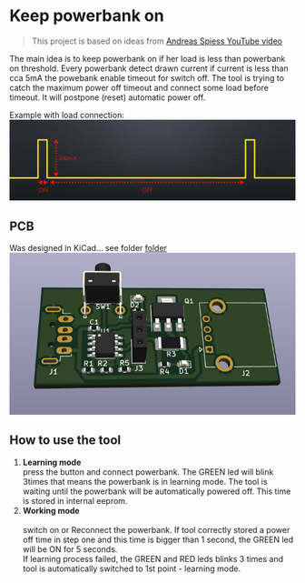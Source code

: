 # Keep powerbank on

>This project is based on ideas from [Andreas Spiess YouTube video ](https://www.youtube.com/watch?v=SgV6_Y_sg4k&t=782s&ab_channel=AndreasSpiess)

The main idea is to keep powerbank on if her load is less than powerbank on threshold.
Every powerbank detect drawn current if current is less than cca 5mA the powebank enable timeout for switch off.
The tool is trying to catch the maximum power off timeout and connect some load before timeout. It will postpone (reset) automatic power off.


Example with load connection:
![](timeout.png)

## PCB
Was designed in KiCad... see folder [folder](PCB)
![PCB_3D Viewer.png](PCB/PCB_3D_Viewer.png)


## How to use the tool
1. **Learning mode**
<br> press the button and connect powerbank. The GREEN led will blink 3times that means the powerbank is in learning mode. The tool is waiting until the powerbank will be automatically powered off. This time is stored in internal eeprom.
2. **Working mode**  
<br>switch on or Reconnect the powerbank. If tool correctly stored a power off time in step one and this time is bigger than 1 second, the GREEN led will be ON for 5 seconds.
<br> If learning process failed, the GREEN and RED leds blinks 3 times and tool is automatically switched to 1st point - learning mode.
